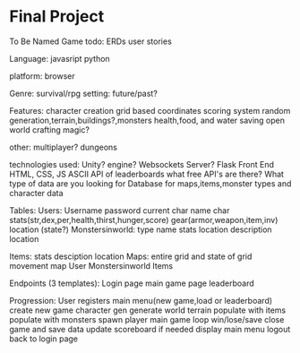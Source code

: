 # Final	Project
To Be Named Game
todo:
	ERDs
	user stories

Language:
	javasript
	python


platform:
	browser

Genre:
	survival/rpg
	setting: future/past?


Features:
	character creation
	grid based coordinates
	scoring system
	random generation,terrain,buildings?,monsters
	health,food, and water
	saving
	open world
	crafting
	magic?


other:
	multiplayer?
	dungeons

technologies used:
	Unity?
	engine?
	Websockets
	Server?
	Flask
	Front End
 	HTML, CSS, JS
	ASCII
	API of leaderboards
	what free API's are there?
	What type of data are you looking for
	Database for maps,items,monster types and character data

Tables:
Users:
	Username
	password
	current char name
	char stats(str,dex,per,health,thirst,hunger,score)
	gear(armor,weapon,item,inv)
	location (state?)
Monstersinworld:
	type
	name
	stats
	location
	description
	location

Items:
	stats
	desciption
	location
Maps:
	entire grid and state of grid
	movement map
	User
	Monstersinworld
	Items

Endpoints (3 templates):
	Login page
	main game page
	leaderboard

Progression:
	User registers
	main menu(new game,load or leaderboard)
	create new game
	character gen
	generate world terrain
	populate with items
	populate with monsters
	spawn player
	main game loop
	win/lose/save
	close game and save data
	update scoreboard if needed
	display main menu
	logout
	back to login page